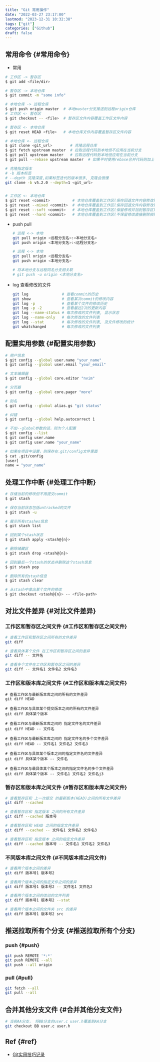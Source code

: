 ```yaml
---
title: "Git 常用操作"
date: "2022-03-27 23:17:00"
lastmod: "2023-12-31 10:32:38"
tags: ["git"]
categories: ["Github"]
draft: false
---
```


## 常用命令 {#常用命令}

-   常用

<!--listend-->

```bash
# 工作区 -> 暂存区
$ git add <file/dir>

# 暂存区 -> 本地仓库
$ git commit -m "some info"

# 本地仓库 -> 远程仓库
$ git push origin master  # 本地master分支推送到远程origin仓库
# 工作区 <- 暂存区
$ git checkout -- <file>  # 暂存区文件内容覆盖工作区文件内容

# 暂存区 <- 本地仓库
$ git reset HEAD <file>   # 本地仓库文件内容覆盖暂存区文件内容

# 本地仓库 <- 远程仓库
$ git clone <git_url>        # 克隆远程仓库
$ git fetch upstream master  # 拉取远程代码到本地但不应用在当前分支
$ git pull upstream master   # 拉取远程代码到本地但应用在当前分支
$ git pull --rebase upstream master  # 如果平时使用rebase合并代码则加上

# 克隆指定版本
# -b 版本标签
# --depth 克隆深度,如果标签迭代的版本很多, 克隆会很慢
git clone -b v5.2.0 --depth=1 <git_url>


# 工作区 <- 本地仓库
$ git reset <commit>          # 本地仓库覆盖到工作区(保存回退文件内容修改)
$ git reset --mixed <commit>  # 本地仓库覆盖到工作区(保存回退文件内容修改)
$ git reset --soft <commit>   # 本地仓库覆盖到工作区(保留修改并加到暂存区)
$ git reset --hard <commit>   # 本地仓库覆盖到工作区(不保留修改直接删除掉)
```

-   push pull

    ```bash
    # 远程 <-> 本地
    git pull origin <远程分支名>:<本地分支名>
    git push origin <本地分支名>:<远程分支名>

    # 远程 <-> 本地
    git pull origin <远程分支名>
    git push origin <本地分支名>

    # 将本地分支与远程同名分支相关联
    # git push -u origin <本地分支名>
    ```
-   log 查看修改的文件

    ```bash
    git log               # 查看commit的历史
    git show              # 查看某次commit的修改内容
    git log -p            # 查看某个文件的修改历史
    git log -p -2         # 查看最近2次的更新内容
    git log --name-status # 每次修改的文件列表, 显示状态
    git log --name-only   # 每次修改的文件列表
    git log --stat        # 每次修改的文件列表, 及文件修改的统计
    git whatchanged       # 每次修改的文件列表
    ```


## 配置实用参数 {#配置实用参数}

```bash
# 用户信息
$ git config --global user.name "your_name"
$ git config --global user.email "your_email"

# 文本编辑器
$ git config --global core.editor "nvim"

# 分页器
$ git config --global core.pager "more"

# 别名
$ git config --global alias.gs "git status"

# 纠错
$ git config --global help.autocorrect 1

# 不加--global参数的话，则为个人配置
$ git config --list
$ git config user.name
$ git config user.name "your_name"

# 如果在项目中设置，则保存在.git/config文件里面
$ cat .git/config
[user]
name = "your_name"
```


## 处理工作中断 {#处理工作中断}

```bash
# 存储当前的修改但不用提交commit
$ git stash

# 保存当前状态包括untracked的文件
$ git stash -u

# 展示所有stashes信息
$ git stash list

# 回到某个stash状态
$ git stash apply <stash@{n}>

# 删除储藏区
$ git stash drop <stash@{n}>

# 回到最后一个stash的状态并删除这个stash信息
$ git stash pop

# 删除所有的stash信息
$ git stash clear

# 从stash中拿出某个文件的修改
$ git checkout <stash@{n}> -- <file-path>
```


## 对比文件差异 {#对比文件差异}


### 工作区和暂存区之间文件 {#工作区和暂存区之间文件}

```bash
# 查看工作区和暂存区之间所有的文件差异
git diff

# 查看具体某个文件 在工作区和暂存区之间的差异
git diff -- 文件名

# 查看多个文件在工作区和暂存区之间的差异
git diff -- 文件名1 文件名2 文件名3
```


### 工作区和版本库之间文件 {#工作区和版本库之间文件}

```shell
# 查看工作区与最新版本库之间的所有的文件差异
git diff HEAD

# 查看工作区与具体某个提交版本之间的所有的文件差异
git diff 具体某个版本

# 查看工作区与最新版本库之间的 指定文件名的文件差异
git diff HEAD -- 文件名

# 查看工作区与最新版本库之间的 指定文件名的多个文件差异
git diff HEAD -- 文件名1 文件名2 文件名3

# 查看工作区与具体某个版本之间的指定文件名的文件差异
git diff 具体某个版本 -- 文件名

# 查看工作区与最具体某个版本之间的指定文件名的多个文件差异
git diff 具体某个版本 -- 文件名1 文件名2 文件名j3
```


### 暂存区和版本库之间文件 {#暂存区和版本库之间文件}

```bash
# 查看暂存区和 上一次提交 的最新版本(HEAD)之间的所有文件差异
git diff --cached

# 查看暂存区和 指定版本 之间的所有文件差异
git diff --cached 版本号

# 查看暂存区和 HEAD 之间的指定文件差异
git diff --cached -- 文件名1 文件名2 文件名3

# 查看暂存区和 指定版本 之间的指定文件差异
git diff --cached 版本号 -- 文件名1 文件名2 文件名3
```


### 不同版本库之间文件 {#不同版本库之间文件}

```bash
# 查看两个版本之间的差异
git diff 版本号1 版本号2

# 查看两个版本之间的指定文件之间的差异
git diff 版本号1 版本号2 -- 文件名1 文件名2

# 查看两个版本之间的改动的文件列表
git diff 版本号1 版本号2 --stat

# 查看两个版本之间的文件夹 src 的差异
git diff 版本号1 版本号2 src
```


## 推送拉取所有个分支 {#推送拉取所有个分支}


### push {#push}

```bash
git push REMOTE '*:*'
git push REMOTE --all
git push --all origin
```


### pull {#pull}

```bash
git fetch --all
git pull --all
```


## 合并其他分支文件 {#合并其他分支文件}

```bash
# 当前AA分支， 将BB分支的user.c user.h覆盖到AA分支
git checkout BB user.c user.h
```


## Ref {#ref}

-   [Git实用技巧记录](https://www.escapelife.site/posts/f6ffe82b.html)